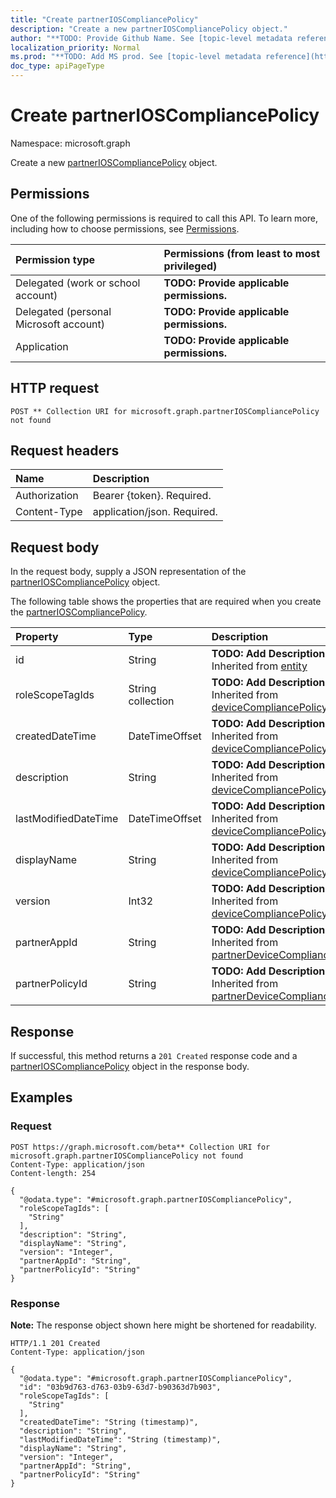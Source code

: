 ```yaml
---
title: "Create partnerIOSCompliancePolicy"
description: "Create a new partnerIOSCompliancePolicy object."
author: "**TODO: Provide Github Name. See [topic-level metadata reference](https://msgo.azurewebsites.net/add/document/guidelines/metadata.html#topic-level-metadata)**"
localization_priority: Normal
ms.prod: "**TODO: Add MS prod. See [topic-level metadata reference](https://msgo.azurewebsites.net/add/document/guidelines/metadata.html#topic-level-metadata)**"
doc_type: apiPageType
---
```


# Create partnerIOSCompliancePolicy
Namespace: microsoft.graph

Create a new [partnerIOSCompliancePolicy](../resources/partnerioscompliancepolicy.md) object.

## Permissions
One of the following permissions is required to call this API. To learn more, including how to choose permissions, see [Permissions](/graph/permissions-reference).

|Permission type|Permissions (from least to most privileged)|
|:---|:---|
|Delegated (work or school account)|**TODO: Provide applicable permissions.**|
|Delegated (personal Microsoft account)|**TODO: Provide applicable permissions.**|
|Application|**TODO: Provide applicable permissions.**|

## HTTP request

<!-- {
  "blockType": "ignored"
}
-->
``` http
POST ** Collection URI for microsoft.graph.partnerIOSCompliancePolicy not found
```

## Request headers
|Name|Description|
|:---|:---|
|Authorization|Bearer {token}. Required.|
|Content-Type|application/json. Required.|

## Request body
In the request body, supply a JSON representation of the [partnerIOSCompliancePolicy](../resources/partnerioscompliancepolicy.md) object.

The following table shows the properties that are required when you create the [partnerIOSCompliancePolicy](../resources/partnerioscompliancepolicy.md).

|Property|Type|Description|
|:---|:---|:---|
|id|String|**TODO: Add Description** Inherited from [entity](../resources/entity.md)|
|roleScopeTagIds|String collection|**TODO: Add Description** Inherited from [deviceCompliancePolicy](../resources/intune-devicecompliancepolicy.md)|
|createdDateTime|DateTimeOffset|**TODO: Add Description** Inherited from [deviceCompliancePolicy](../resources/intune-devicecompliancepolicy.md)|
|description|String|**TODO: Add Description** Inherited from [deviceCompliancePolicy](../resources/intune-devicecompliancepolicy.md)|
|lastModifiedDateTime|DateTimeOffset|**TODO: Add Description** Inherited from [deviceCompliancePolicy](../resources/intune-devicecompliancepolicy.md)|
|displayName|String|**TODO: Add Description** Inherited from [deviceCompliancePolicy](../resources/intune-devicecompliancepolicy.md)|
|version|Int32|**TODO: Add Description** Inherited from [deviceCompliancePolicy](../resources/intune-devicecompliancepolicy.md)|
|partnerAppId|String|**TODO: Add Description** Inherited from [partnerDeviceCompliancePolicy](../resources/partnerdevicecompliancepolicy.md)|
|partnerPolicyId|String|**TODO: Add Description** Inherited from [partnerDeviceCompliancePolicy](../resources/partnerdevicecompliancepolicy.md)|



## Response

If successful, this method returns a `201 Created` response code and a [partnerIOSCompliancePolicy](../resources/partnerioscompliancepolicy.md) object in the response body.

## Examples

### Request
<!-- {
  "blockType": "request",
  "name": "create_partnerioscompliancepolicy_from_"
}
-->
``` http
POST https://graph.microsoft.com/beta** Collection URI for microsoft.graph.partnerIOSCompliancePolicy not found
Content-Type: application/json
Content-length: 254

{
  "@odata.type": "#microsoft.graph.partnerIOSCompliancePolicy",
  "roleScopeTagIds": [
    "String"
  ],
  "description": "String",
  "displayName": "String",
  "version": "Integer",
  "partnerAppId": "String",
  "partnerPolicyId": "String"
}
```


### Response
**Note:** The response object shown here might be shortened for readability.
<!-- {
  "blockType": "response",
  "truncated": true,
  "@odata.type": "microsoft.graph.partnerIOSCompliancePolicy"
}
-->
``` http
HTTP/1.1 201 Created
Content-Type: application/json

{
  "@odata.type": "#microsoft.graph.partnerIOSCompliancePolicy",
  "id": "03b9d763-d763-03b9-63d7-b90363d7b903",
  "roleScopeTagIds": [
    "String"
  ],
  "createdDateTime": "String (timestamp)",
  "description": "String",
  "lastModifiedDateTime": "String (timestamp)",
  "displayName": "String",
  "version": "Integer",
  "partnerAppId": "String",
  "partnerPolicyId": "String"
}
```

